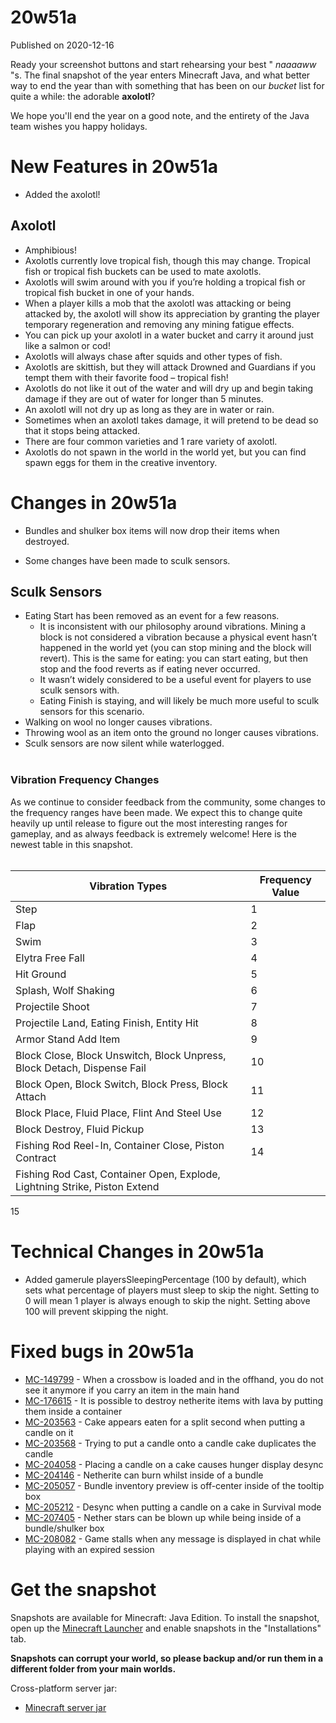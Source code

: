 # 20w51a
Published on 2020-12-16

Ready your screenshot buttons and start rehearsing your best " _naaaaww_ "s.
The final snapshot of the year enters Minecraft Java, and what better way to
end the year than with something that has been on our _bucket_ list for quite
a while: the adorable **axolotl**?  
  
We hope you'll end the year on a good note, and the entirety of the Java team
wishes you happy holidays.

# New Features in 20w51a  

  * Added the axolotl!  

## Axolotl

  * Amphibious!
  * Axolotls currently love tropical fish, though this may change. Tropical fish or tropical fish buckets can be used to mate axolotls.
  * Axolotls will swim around with you if you’re holding a tropical fish or tropical fish bucket in one of your hands.
  * When a player kills a mob that the axolotl was attacking or being attacked by, the axolotl will show its appreciation by granting the player temporary regeneration and removing any mining fatigue effects.
  * You can pick up your axolotl in a water bucket and carry it around just like a salmon or cod!
  * Axolotls will always chase after squids and other types of fish.
  * Axolotls are skittish, but they will attack Drowned and Guardians if you tempt them with their favorite food – tropical fish!
  * Axolotls do not like it out of the water and will dry up and begin taking damage if they are out of water for longer than 5 minutes.
  * An axolotl will not dry up as long as they are in water or rain.
  * Sometimes when an axolotl takes damage, it will pretend to be dead so that it stops being attacked.
  * There are four common varieties and 1 rare variety of axolotl.
  * Axolotls do not spawn in the world in the world yet, but you can find spawn eggs for them in the creative inventory.

# Changes in 20w51a  

  * Bundles and shulker box items will now drop their items when destroyed.  

  * Some changes have been made to sculk sensors.

## Sculk Sensors

  * Eating Start has been removed as an event for a few reasons.
    * It is inconsistent with our philosophy around vibrations. Mining a block is not considered a vibration because a physical event hasn’t happened in the world yet (you can stop mining and the block will revert). This is the same for eating: you can start eating, but then stop and the food reverts as if eating never occurred.
    * It wasn’t widely considered to be a useful event for players to use sculk sensors with.
    * Eating Finish is staying, and will likely be much more useful to sculk sensors for this scenario.
  * Walking on wool no longer causes vibrations.
  * Throwing wool as an item onto the ground no longer causes vibrations.
  * Sculk sensors are now silent while waterlogged.  
​

### Vibration Frequency Changes

As we continue to consider feedback from the community, some changes to the
frequency ranges have been made. We expect this to change quite heavily up
until release to figure out the most interesting ranges for gameplay, and as
always feedback is extremely welcome! Here is the newest table in this
snapshot.  
​

Vibration Types | Frequency Value  
---|---  
Step | 1  
Flap | 2  
Swim | 3  
Elytra Free Fall | 4  
Hit Ground | 5  
Splash, Wolf Shaking | 6  
Projectile Shoot | 7  
Projectile Land, Eating Finish, Entity Hit | 8  
Armor Stand Add Item | 9  
Block Close, Block Unswitch, Block Unpress, Block Detach, Dispense Fail | 10  
Block Open, Block Switch, Block Press, Block Attach | 11  
Block Place, Fluid Place, Flint And Steel Use | 12  
Block Destroy, Fluid Pickup | 13  
Fishing Rod Reel-In, Container Close, Piston Contract | 14  
Fishing Rod Cast, Container Open, Explode, Lightning Strike, Piston Extend |
15  
  
# Technical Changes in 20w51a

  * Added gamerule playersSleepingPercentage (100 by default), which sets what percentage of players must sleep to skip the night. Setting to 0 will mean 1 player is always enough to skip the night. Setting above 100 will prevent skipping the night.

# Fixed bugs in 20w51a

  * [MC-149799](https://bugs.mojang.com/browse/MC-149799) \- When a crossbow is loaded and in the offhand, you do not see it anymore if you carry an item in the main hand
  * [MC-176615](https://bugs.mojang.com/browse/MC-176615) \- It is possible to destroy netherite items with lava by putting them inside a container
  * [MC-203563](https://bugs.mojang.com/browse/MC-203563) \- Cake appears eaten for a split second when putting a candle on it
  * [MC-203568](https://bugs.mojang.com/browse/MC-203568) \- Trying to put a candle onto a candle cake duplicates the candle
  * [MC-204058](https://bugs.mojang.com/browse/MC-204058) \- Placing a candle on a cake causes hunger display desync
  * [MC-204146](https://bugs.mojang.com/browse/MC-204146) \- Netherite can burn whilst inside of a bundle
  * [MC-205057](https://bugs.mojang.com/browse/MC-205057) \- Bundle inventory preview is off-center inside of the tooltip box
  * [MC-205212](https://bugs.mojang.com/browse/MC-205212) \- Desync when putting a candle on a cake in Survival mode
  * [MC-207405](https://bugs.mojang.com/browse/MC-207405) \- Nether stars can be blown up while being inside of a bundle/shulker box
  * [MC-208082](https://bugs.mojang.com/browse/MC-208082) \- Game stalls when any message is displayed in chat while playing with an expired session

# Get the snapshot

Snapshots are available for Minecraft: Java Edition. To install the snapshot,
open up the [Minecraft Launcher](/download.html) and enable snapshots in the
"Installations" tab.

**Snapshots can corrupt your world, so please backup and/or run them in a
different folder from your main worlds.**

Cross-platform server jar:

  * [Minecraft server jar](https://launcher.mojang.com/v1/objects/fc87ef4c3cf1c815809249cc00ccade233b22cf5/server.jar)


